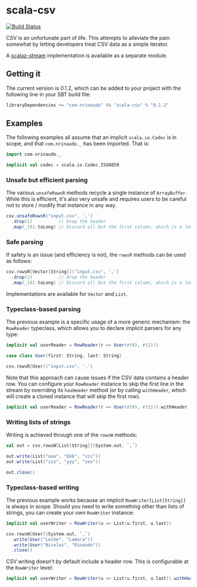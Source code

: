 # scala-csv

[![Build Status](https://travis-ci.org/nrinaudo/scala-csv.svg?branch=master)](https://travis-ci.org/nrinaudo/scala-csv)

CSV is an unfortunate part of life. This attempts to alleviate the pain somewhat by letting developers treat CSV data
as a simple iterator.

A [scalaz-stream](./scalaz-stream) implementation is available as a separate module.


## Getting it

The current version is 0.1.2, which can be added to your project with the following line in your SBT build file:

```scala
libraryDependencies += "com.nrinaudo" %% "scala-csv" % "0.1.2"
```


## Examples

The following examples all assume that an implicit `scala.io.Codec` is in scope, and that `com.nrinaudo._` has been
imported. That is:

```scala
import com.nrinaudo._

implicit val codec = scala.io.Codec.ISO8859
```

### Unsafe but efficient parsing
The various `unsafeRowsR` methods recycle a single instance of `ArrayBuffer`. While this is efficient, it's also very
unsafe and requires users to be careful not to store / modify that instance in any way.

```scala
csv.unsafeRowsR("input.csv", ',')
  .drop(1)          // Drop the header
  .map(_(0).toLong) // Discard all but the first column, which is a long
```

### Safe parsing
If safety is an issue (and efficiency is not), the `rowsR` methods can be used as follows:

```scala
csv.rowsR[Vector[String]]("input.csv", ',')
  .drop(1)          // Drop the header
  .map(_(0).toLong) // Discard all but the first column, which is a long
```

Implementations are available for `Vector` and `List`.

### Typeclass-based parsing
The previous example is a specific usage of a more generic mechanism: the `RowReader` typeclass, which allows you to
declare implicit parsers for any type:
```scala
implicit val userReader = RowReader(r => User(r(0), r(1)))

case class User(first: String, last: String)

csv.rowsR[User]("input.csv", ',')
```

Note that this approach can cause issues if the CSV data contains a header row. You can configure your `RowReader`
instance to skip the first line in the stream by overriding its `hasHeader` method (or by calling `withHeader`, which
will create a cloned instance that will skip the first row).

```scala
implicit val userReader = RowReader(r => User(r(0), r(1))).withHeader
```

### Writing lists of strings
Writing is achieved through one of the `rowsW` methods:

```scala
val out = csv.rowsW[List[String]](System.out, `,`)

out.write(List("aaa", "bbb", "ccc"))
out.write(List("zzz", "yyy", "xxx"))

out.close()
```


### Typeclass-based writing
The previous example works because an implicit `RowWriter[List[String]]` is always in scope. Should you need to write 
something other than lists of strings, you can create your own `RowWriter` instance:

```scala
implicit val userWriter = RowWriter(u => List(u.first, u.last))

csv.rowsW[User](System.out, `,`)
  .write(User("Locke", "Lamora"))
  .write(User("Nicolas", "Rinaudo"))
  .close()
```

CSV writing doesn't by default include a header row. This is configurable at the `RowWriter` level:
```scala
implicit val userWriter = RowWriter(u => List(u.first, u.last)).withHeader("First Name", "Last Name")
```
